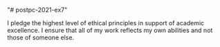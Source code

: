 "# postpc-2021-ex7"

I pledge the highest level of ethical principles in support of academic excellence. 
I ensure that all of my work reflects my own abilities and not those of someone else.
